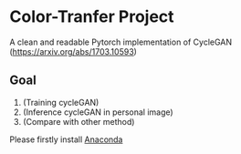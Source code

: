 # Color-Tranfer Project

A clean and readable Pytorch implementation of CycleGAN (https://arxiv.org/abs/1703.10593)

## Goal
1.  (Training cycleGAN)
2.  (Inference cycleGAN in personal image)
3.  (Compare with other method)

Please firstly install [Anaconda](https://stackoverflow.com/questions/28852841/install-anaconda-on-ubuntu-via-command-line)



